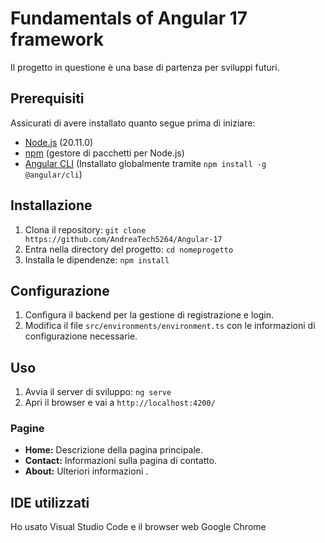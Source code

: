 # Fundamentals of Angular 17 framework

Il progetto in questione è una base di partenza per sviluppi futuri.

## Prerequisiti

Assicurati di avere installato quanto segue prima di iniziare:

- [Node.js](https://nodejs.org/) (20.11.0)
- [npm](https://www.npmjs.com/) (gestore di pacchetti per Node.js)
- [Angular CLI](https://angular.io/cli) (Installato globalmente tramite `npm install -g @angular/cli`)

## Installazione

1. Clona il repository: `git clone https://github.com/AndreaTech5264/Angular-17`
2. Entra nella directory del progetto: `cd nomeprogetto`
3. Installa le dipendenze: `npm install`

## Configurazione

1. Configura il backend per la gestione di registrazione e login.
2. Modifica il file `src/environments/environment.ts` con le informazioni di configurazione necessarie.

## Uso

1. Avvia il server di sviluppo: `ng serve`
2. Apri il browser e vai a `http://localhost:4200/`

### Pagine

- **Home:** Descrizione della pagina principale.
- **Contact:** Informazioni sulla pagina di contatto.
- **About:** Ulteriori informazioni .

## IDE utilizzati

Ho usato Visual Studio Code e il browser web Google Chrome 



